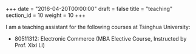 +++
date = "2016-04-20T00:00:00"
draft = false
title = "teaching"
section_id = 10
weight = 10
+++

I am a teaching assistant for the following courses at Tsinghua University:

- 80511312: Electronic Commerce (MBA Elective Course, Instructed by Prof. Xixi Li)
